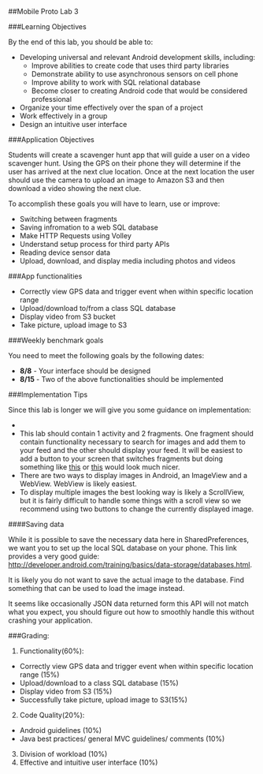 ##Mobile Proto Lab 3

###Learning Objectives

By the end of this lab, you should be able to:

- Developing universal and relevant Android development skills, including:
  - Improve abilities to create code that uses third party libraries
  - Demonstrate ability to use asynchronous sensors on cell phone
  - Improve ability to work with SQL relational database
  - Become closer to creating Android code that would be considered professional
- Organize your time effectively over the span of a project
- Work effectively in a group
- Design an intuitive user interface

###Application Objectives

Students will create a scavenger hunt app that will guide a user on a video scavenger hunt. Using the GPS on their phone they will determine if the user has arrived at the next clue location. Once at the next location the user should use the camera to upload an image to Amazon S3 and then download a video showing the next clue. 

To accomplish these goals you will have to learn, use or improve:

- Switching between fragments
- Saving infromation to a web SQL database
- Make HTTP Requests using Volley
- Understand setup process for third party APIs
- Reading device sensor data
- Upload, download, and display media including photos and videos

###App functionalities
- Correctly view GPS data and trigger event when within specific location range
- Upload/download to/from a class SQL database
- Display video from S3 bucket
- Take picture, upload image to S3

###Weekly benchmark goals

You need to meet the following goals by the following dates:
- **8/8** - Your interface should be designed
- **8/15** - Two of the above functionalities should be implemented

###Implementation Tips

Since this lab is longer we will give you some guidance on implementation:

- 
- This lab should contain 1 activity and 2 fragments. One fragment should contain functionality necessary to search for images and add them to your feed and the other should display your feed. It will be easiest to add a button to your screen that switches fragments but doing something like [this](http://developer.android.com/training/animation/screen-slide.html) or [this](https://developer.android.com/training/basics/actionbar/adding-buttons.html) would look much nicer.
- There are two ways to display images in Android, an ImageView and a WebView. WebView is likely easiest.
- To display multiple images the best looking way is likely a ScrollView, but it is fairly difficult to handle some things with a scroll view so we recommend using two buttons to change the currently displayed image. 

####Saving data

While it is possible to save the necessary data here in SharedPreferences, we want you to set up the local SQL database on your phone. 
This link provides a very good guide: http://developer.android.com/training/basics/data-storage/databases.html.

It is likely you do not want to save the actual image to the database. Find something that can be used to load the image instead. 

It seems like occasionally JSON data returned form this API will not match what you expect, you should figure out how to smoothly handle this without crashing your application.

###Grading:

1. Functionality(60%):
- Correctly view GPS data and trigger event when within specific location range (15%)
- Upload/download to a class SQL database (15%)
- Display video from S3 (15%)
- Successfully take picture, upload image to S3(15%)
2. Code Quality(20%):
- Android guidelines (10%)
- Java best practices/ general MVC guidelines/ comments (10%)
3. Division of workload (10%)
4. Effective and intuitive user interface (10%)

